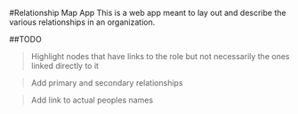 #Relationship Map App
This is a web app meant to lay out and describe the various relationships in an
organization.

##TODO 
>Highlight nodes that have links to the role but not necessarily the ones linked directly to it

>Add primary and secondary relationships

>Add link to actual peoples names